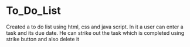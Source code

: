 # To_Do_List
Created a to do list using html, css and java script.
In it a user can enter a task and its due date. He can strike out the task which is completed using strike button and also delete it
